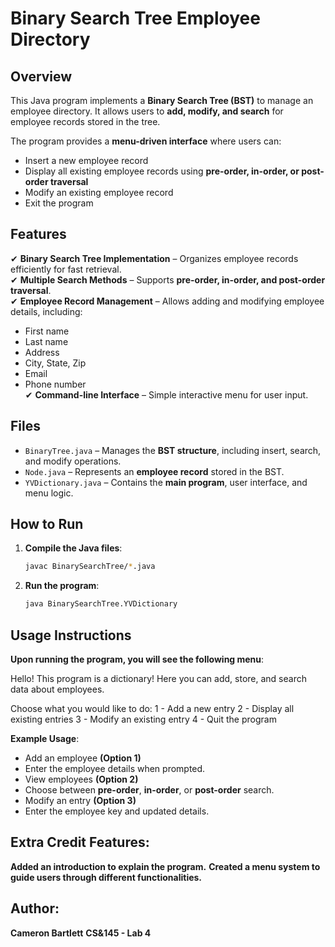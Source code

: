 # Binary Search Tree Employee Directory

## Overview
This Java program implements a **Binary Search Tree (BST)** to manage an employee directory. It allows users to **add, modify, and search** for employee records stored in the tree. 

The program provides a **menu-driven interface** where users can:
- Insert a new employee record
- Display all existing employee records using **pre-order, in-order, or post-order traversal**
- Modify an existing employee record
- Exit the program

## Features
✔ **Binary Search Tree Implementation** – Organizes employee records efficiently for fast retrieval.  
✔ **Multiple Search Methods** – Supports **pre-order, in-order, and post-order traversal**.  
✔ **Employee Record Management** – Allows adding and modifying employee details, including:  
   - First name
   - Last name
   - Address
   - City, State, Zip
   - Email
   - Phone number  
✔ **Command-line Interface** – Simple interactive menu for user input.

## Files
- `BinaryTree.java` – Manages the **BST structure**, including insert, search, and modify operations.
- `Node.java` – Represents an **employee record** stored in the BST.
- `YVDictionary.java` – Contains the **main program**, user interface, and menu logic.

## How to Run
1. **Compile the Java files**:  
   ```sh
   javac BinarySearchTree/*.java

2. **Run the program**:
   ```sh
   java BinarySearchTree.YVDictionary

## Usage Instructions
**Upon running the program, you will see the following menu**:

   Hello! This program is a dictionary!
   Here you can add, store, and search data about employees.

   Choose what you would like to do:
   1 - Add a new entry
   2 - Display all existing entries
   3 - Modify an existing entry
   4 - Quit the program

**Example Usage**:
- Add an employee **(Option 1)**
- Enter the employee details when prompted.
- View employees **(Option 2)**
- Choose between **pre-order**, **in-order**, or **post-order** search.
- Modify an entry **(Option 3)**
- Enter the employee key and updated details.

## Extra Credit Features:
**Added an introduction to explain the program.**
**Created a menu system to guide users through different functionalities.**

## Author:
**Cameron Bartlett**
**CS&145 - Lab 4**